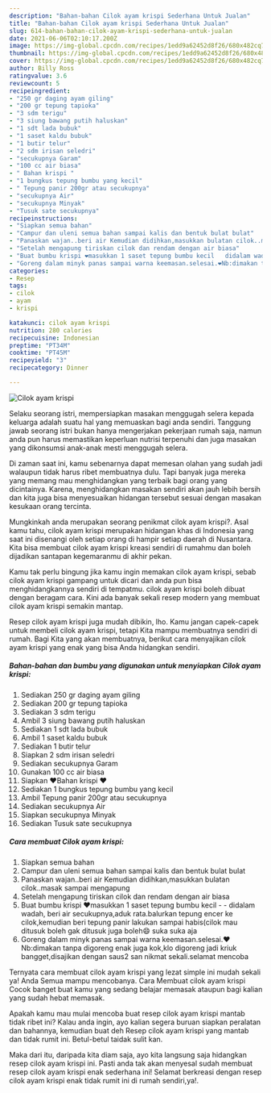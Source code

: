 ```yaml
---
description: "Bahan-bahan Cilok ayam krispi Sederhana Untuk Jualan"
title: "Bahan-bahan Cilok ayam krispi Sederhana Untuk Jualan"
slug: 614-bahan-bahan-cilok-ayam-krispi-sederhana-untuk-jualan
date: 2021-06-06T02:10:17.200Z
image: https://img-global.cpcdn.com/recipes/1edd9a62452d8f26/680x482cq70/cilok-ayam-krispi-foto-resep-utama.jpg
thumbnail: https://img-global.cpcdn.com/recipes/1edd9a62452d8f26/680x482cq70/cilok-ayam-krispi-foto-resep-utama.jpg
cover: https://img-global.cpcdn.com/recipes/1edd9a62452d8f26/680x482cq70/cilok-ayam-krispi-foto-resep-utama.jpg
author: Billy Ross
ratingvalue: 3.6
reviewcount: 5
recipeingredient:
- "250 gr daging ayam giling"
- "200 gr tepung tapioka"
- "3 sdm terigu"
- "3 siung bawang putih haluskan"
- "1 sdt lada bubuk"
- "1 saset kaldu bubuk"
- "1 butir telur"
- "2 sdm irisan seledri"
- "secukupnya Garam"
- "100 cc air biasa"
- " Bahan krispi "
- "1 bungkus tepung bumbu yang kecil"
- " Tepung panir 200gr atau secukupnya"
- "secukupnya Air"
- "secukupnya Minyak"
- "Tusuk sate secukupnya"
recipeinstructions:
- "Siapkan semua bahan"
- "Campur dan uleni semua bahan sampai kalis dan bentuk bulat bulat"
- "Panaskan wajan..beri air Kemudian didihkan,masukkan bulatan cilok..masak sampai mengapung"
- "Setelah mengapung tiriskan cilok dan rendam dengan air biasa"
- "Buat bumbu krispi ❤masukkan 1 saset tepung bumbu kecil   didalam wadah, beri air secukupnya,aduk rata.balurkan tepung encer ke cilok,kemudian beri tepung panir lakukan sampai habis(cilok mau ditusuk boleh gak ditusuk juga boleh😄 suka suka aja"
- "Goreng dalam minyk panas sampai warna keemasan.selesai.❤Nb:dimakan tanpa digoreng enak juga kok,klo digoreng jadi kriuk bangget,disajikan dengan saus2 san nikmat sekali.selamat mencoba"
categories:
- Resep
tags:
- cilok
- ayam
- krispi

katakunci: cilok ayam krispi 
nutrition: 280 calories
recipecuisine: Indonesian
preptime: "PT34M"
cooktime: "PT45M"
recipeyield: "3"
recipecategory: Dinner

---
```



![Cilok ayam krispi](https://img-global.cpcdn.com/recipes/1edd9a62452d8f26/680x482cq70/cilok-ayam-krispi-foto-resep-utama.jpg)

Selaku seorang istri, mempersiapkan masakan menggugah selera kepada keluarga adalah suatu hal yang memuaskan bagi anda sendiri. Tanggung jawab seorang istri bukan hanya mengerjakan pekerjaan rumah saja, namun anda pun harus memastikan keperluan nutrisi terpenuhi dan juga masakan yang dikonsumsi anak-anak mesti menggugah selera.

Di zaman  saat ini, kamu sebenarnya dapat memesan olahan yang sudah jadi walaupun tidak harus ribet membuatnya dulu. Tapi banyak juga mereka yang memang mau menghidangkan yang terbaik bagi orang yang dicintainya. Karena, menghidangkan masakan sendiri akan jauh lebih bersih dan kita juga bisa menyesuaikan hidangan tersebut sesuai dengan masakan kesukaan orang tercinta. 



Mungkinkah anda merupakan seorang penikmat cilok ayam krispi?. Asal kamu tahu, cilok ayam krispi merupakan hidangan khas di Indonesia yang saat ini disenangi oleh setiap orang di hampir setiap daerah di Nusantara. Kita bisa membuat cilok ayam krispi kreasi sendiri di rumahmu dan boleh dijadikan santapan kegemaranmu di akhir pekan.

Kamu tak perlu bingung jika kamu ingin memakan cilok ayam krispi, sebab cilok ayam krispi gampang untuk dicari dan anda pun bisa menghidangkannya sendiri di tempatmu. cilok ayam krispi boleh dibuat dengan beragam cara. Kini ada banyak sekali resep modern yang membuat cilok ayam krispi semakin mantap.

Resep cilok ayam krispi juga mudah dibikin, lho. Kamu jangan capek-capek untuk membeli cilok ayam krispi, tetapi Kita mampu membuatnya sendiri di rumah. Bagi Kita yang akan membuatnya, berikut cara menyajikan cilok ayam krispi yang enak yang bisa Anda hidangkan sendiri.

<!--inarticleads1-->

##### Bahan-bahan dan bumbu yang digunakan untuk menyiapkan Cilok ayam krispi:

1. Sediakan 250 gr daging ayam giling
1. Sediakan 200 gr tepung tapioka
1. Sediakan 3 sdm terigu
1. Ambil 3 siung bawang putih haluskan
1. Sediakan 1 sdt lada bubuk
1. Ambil 1 saset kaldu bubuk
1. Sediakan 1 butir telur
1. Siapkan 2 sdm irisan seledri
1. Sediakan secukupnya Garam
1. Gunakan 100 cc air biasa
1. Siapkan  ❤Bahan krispi ❤
1. Sediakan 1 bungkus tepung bumbu yang kecil
1. Ambil  Tepung panir 200gr atau secukupnya
1. Sediakan secukupnya Air
1. Siapkan secukupnya Minyak
1. Sediakan Tusuk sate secukupnya




<!--inarticleads2-->

##### Cara membuat Cilok ayam krispi:

1. Siapkan semua bahan
1. Campur dan uleni semua bahan sampai kalis dan bentuk bulat bulat
1. Panaskan wajan..beri air Kemudian didihkan,masukkan bulatan cilok..masak sampai mengapung
1. Setelah mengapung tiriskan cilok dan rendam dengan air biasa
1. Buat bumbu krispi ❤masukkan 1 saset tepung bumbu kecil  -  - didalam wadah, beri air secukupnya,aduk rata.balurkan tepung encer ke cilok,kemudian beri tepung panir lakukan sampai habis(cilok mau ditusuk boleh gak ditusuk juga boleh😄 suka suka aja
1. Goreng dalam minyk panas sampai warna keemasan.selesai.❤Nb:dimakan tanpa digoreng enak juga kok,klo digoreng jadi kriuk bangget,disajikan dengan saus2 san nikmat sekali.selamat mencoba




Ternyata cara membuat cilok ayam krispi yang lezat simple ini mudah sekali ya! Anda Semua mampu mencobanya. Cara Membuat cilok ayam krispi Cocok banget buat kamu yang sedang belajar memasak ataupun bagi kalian yang sudah hebat memasak.

Apakah kamu mau mulai mencoba buat resep cilok ayam krispi mantab tidak ribet ini? Kalau anda ingin, ayo kalian segera buruan siapkan peralatan dan bahannya, kemudian buat deh Resep cilok ayam krispi yang mantab dan tidak rumit ini. Betul-betul taidak sulit kan. 

Maka dari itu, daripada kita diam saja, ayo kita langsung saja hidangkan resep cilok ayam krispi ini. Pasti anda tak akan menyesal sudah membuat resep cilok ayam krispi enak sederhana ini! Selamat berkreasi dengan resep cilok ayam krispi enak tidak rumit ini di rumah sendiri,ya!.

